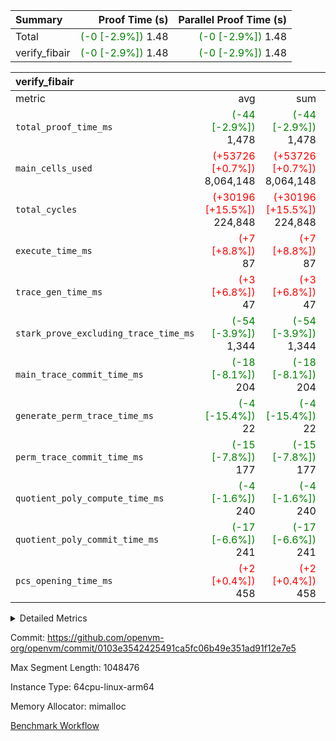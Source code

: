 | Summary | Proof Time (s) | Parallel Proof Time (s) |
|:---|---:|---:|
| Total | <span style='color: green'>(-0 [-2.9%])</span> 1.48 | <span style='color: green'>(-0 [-2.9%])</span> 1.48 |
| verify_fibair | <span style='color: green'>(-0 [-2.9%])</span> 1.48 | <span style='color: green'>(-0 [-2.9%])</span> 1.48 |


| verify_fibair |||||
|:---|---:|---:|---:|---:|
|metric|avg|sum|max|min|
| `total_proof_time_ms ` | <span style='color: green'>(-44 [-2.9%])</span> 1,478 | <span style='color: green'>(-44 [-2.9%])</span> 1,478 | <span style='color: green'>(-44 [-2.9%])</span> 1,478 | <span style='color: green'>(-44 [-2.9%])</span> 1,478 |
| `main_cells_used     ` | <span style='color: red'>(+53726 [+0.7%])</span> 8,064,148 | <span style='color: red'>(+53726 [+0.7%])</span> 8,064,148 | <span style='color: red'>(+53726 [+0.7%])</span> 8,064,148 | <span style='color: red'>(+53726 [+0.7%])</span> 8,064,148 |
| `total_cycles        ` | <span style='color: red'>(+30196 [+15.5%])</span> 224,848 | <span style='color: red'>(+30196 [+15.5%])</span> 224,848 | <span style='color: red'>(+30196 [+15.5%])</span> 224,848 | <span style='color: red'>(+30196 [+15.5%])</span> 224,848 |
| `execute_time_ms     ` | <span style='color: red'>(+7 [+8.8%])</span> 87 | <span style='color: red'>(+7 [+8.8%])</span> 87 | <span style='color: red'>(+7 [+8.8%])</span> 87 | <span style='color: red'>(+7 [+8.8%])</span> 87 |
| `trace_gen_time_ms   ` | <span style='color: red'>(+3 [+6.8%])</span> 47 | <span style='color: red'>(+3 [+6.8%])</span> 47 | <span style='color: red'>(+3 [+6.8%])</span> 47 | <span style='color: red'>(+3 [+6.8%])</span> 47 |
| `stark_prove_excluding_trace_time_ms` | <span style='color: green'>(-54 [-3.9%])</span> 1,344 | <span style='color: green'>(-54 [-3.9%])</span> 1,344 | <span style='color: green'>(-54 [-3.9%])</span> 1,344 | <span style='color: green'>(-54 [-3.9%])</span> 1,344 |
| `main_trace_commit_time_ms` | <span style='color: green'>(-18 [-8.1%])</span> 204 | <span style='color: green'>(-18 [-8.1%])</span> 204 | <span style='color: green'>(-18 [-8.1%])</span> 204 | <span style='color: green'>(-18 [-8.1%])</span> 204 |
| `generate_perm_trace_time_ms` | <span style='color: green'>(-4 [-15.4%])</span> 22 | <span style='color: green'>(-4 [-15.4%])</span> 22 | <span style='color: green'>(-4 [-15.4%])</span> 22 | <span style='color: green'>(-4 [-15.4%])</span> 22 |
| `perm_trace_commit_time_ms` | <span style='color: green'>(-15 [-7.8%])</span> 177 | <span style='color: green'>(-15 [-7.8%])</span> 177 | <span style='color: green'>(-15 [-7.8%])</span> 177 | <span style='color: green'>(-15 [-7.8%])</span> 177 |
| `quotient_poly_compute_time_ms` | <span style='color: green'>(-4 [-1.6%])</span> 240 | <span style='color: green'>(-4 [-1.6%])</span> 240 | <span style='color: green'>(-4 [-1.6%])</span> 240 | <span style='color: green'>(-4 [-1.6%])</span> 240 |
| `quotient_poly_commit_time_ms` | <span style='color: green'>(-17 [-6.6%])</span> 241 | <span style='color: green'>(-17 [-6.6%])</span> 241 | <span style='color: green'>(-17 [-6.6%])</span> 241 | <span style='color: green'>(-17 [-6.6%])</span> 241 |
| `pcs_opening_time_ms ` | <span style='color: red'>(+2 [+0.4%])</span> 458 | <span style='color: red'>(+2 [+0.4%])</span> 458 | <span style='color: red'>(+2 [+0.4%])</span> 458 | <span style='color: red'>(+2 [+0.4%])</span> 458 |



<details>
<summary>Detailed Metrics</summary>

|  | verify_program_compile_ms | total_cells | stark_prove_excluding_trace_time_ms | quotient_poly_compute_time_ms | quotient_poly_commit_time_ms | perm_trace_commit_time_ms | pcs_opening_time_ms | main_trace_commit_time_ms |
| --- | --- | --- | --- | --- | --- | --- | --- |
|  | 4 | 32 | 9 | 0 | 1 | 0 | 2 | 5 | 

| air_name | rows | quotient_deg | main_cols | interactions | constraints | cells |
| --- | --- | --- | --- | --- | --- | --- |
| AccessAdapterAir<2> |  | 4 |  | 5 | 12 |  | 
| AccessAdapterAir<4> |  | 4 |  | 5 | 12 |  | 
| AccessAdapterAir<8> |  | 4 |  | 5 | 12 |  | 
| FibonacciAir | 16 | 1 | 2 |  | 5 | 32 | 
| FriReducedOpeningAir |  | 4 |  | 35 | 59 |  | 
| NativePoseidon2Air<BabyBearParameters>, 1> |  | 4 |  | 31 | 302 |  | 
| PhantomAir |  | 4 |  | 3 | 4 |  | 
| ProgramAir |  | 1 |  | 1 | 4 |  | 
| VariableRangeCheckerAir |  | 1 |  | 1 | 4 |  | 
| VmAirWrapper<BranchNativeAdapterAir, BranchEqualCoreAir<1> |  | 2 |  | 11 | 23 |  | 
| VmAirWrapper<JalNativeAdapterAir, JalCoreAir> |  | 4 |  | 7 | 6 |  | 
| VmAirWrapper<NativeAdapterAir<2, 0>, PublicValuesCoreAir> |  | 4 |  | 11 | 22 |  | 
| VmAirWrapper<NativeAdapterAir<2, 1>, FieldArithmeticCoreAir> |  | 4 |  | 15 | 23 |  | 
| VmAirWrapper<NativeLoadStoreAdapterAir<1>, NativeLoadStoreCoreAir<1> |  | 4 |  | 15 | 24 |  | 
| VmAirWrapper<NativeVectorizedAdapterAir<4>, FieldExtensionCoreAir> |  | 4 |  | 15 | 23 |  | 
| VmConnectorAir |  | 4 |  | 3 | 8 |  | 
| VolatileBoundaryAir |  | 4 |  | 4 | 16 |  | 

| group | trace_gen_time_ms | total_proof_time_ms | total_cycles | total_cells | stark_prove_excluding_trace_time_ms | quotient_poly_compute_time_ms | quotient_poly_commit_time_ms | perm_trace_commit_time_ms | pcs_opening_time_ms | main_trace_commit_time_ms | main_cells_used | generate_perm_trace_time_ms | execute_time_ms |
| --- | --- | --- | --- | --- | --- | --- | --- | --- | --- | --- | --- | --- | --- |
| verify_fibair | 47 | 1,478 | 224,848 | 21,469,208 | 1,344 | 240 | 241 | 177 | 458 | 204 | 8,064,148 | 22 | 87 | 

| group | air_name | rows | prep_cols | perm_cols | main_cols | cells |
| --- | --- | --- | --- | --- | --- | --- |
| verify_fibair | AccessAdapterAir<2> | 32,768 |  | 16 | 11 | 884,736 | 
| verify_fibair | AccessAdapterAir<4> | 16,384 |  | 16 | 13 | 475,136 | 
| verify_fibair | AccessAdapterAir<8> | 4,096 |  | 16 | 17 | 135,168 | 
| verify_fibair | FriReducedOpeningAir | 512 |  | 76 | 64 | 71,680 | 
| verify_fibair | NativePoseidon2Air<BabyBearParameters>, 1> | 2,048 |  | 36 | 348 | 786,432 | 
| verify_fibair | PhantomAir | 2,048 |  | 8 | 6 | 28,672 | 
| verify_fibair | ProgramAir | 8,192 |  | 8 | 10 | 147,456 | 
| verify_fibair | VariableRangeCheckerAir | 262,144 | 2 | 8 | 1 | 2,359,296 | 
| verify_fibair | VmAirWrapper<BranchNativeAdapterAir, BranchEqualCoreAir<1> | 32,768 |  | 28 | 23 | 1,671,168 | 
| verify_fibair | VmAirWrapper<JalNativeAdapterAir, JalCoreAir> | 8,192 |  | 12 | 10 | 180,224 | 
| verify_fibair | VmAirWrapper<NativeAdapterAir<2, 1>, FieldArithmeticCoreAir> | 131,072 |  | 20 | 30 | 6,553,600 | 
| verify_fibair | VmAirWrapper<NativeLoadStoreAdapterAir<1>, NativeLoadStoreCoreAir<1> | 131,072 |  | 20 | 31 | 6,684,672 | 
| verify_fibair | VmAirWrapper<NativeVectorizedAdapterAir<4>, FieldExtensionCoreAir> | 4,096 |  | 20 | 40 | 245,760 | 
| verify_fibair | VmConnectorAir | 2 | 1 | 8 | 4 | 24 | 
| verify_fibair | VolatileBoundaryAir | 65,536 |  | 8 | 11 | 1,245,184 | 

</details>


Commit: https://github.com/openvm-org/openvm/commit/0103e3542425491ca5fc06b49e351ad91f12e7e5

Max Segment Length: 1048476

Instance Type: 64cpu-linux-arm64

Memory Allocator: mimalloc

[Benchmark Workflow](https://github.com/openvm-org/openvm/actions/runs/12642563549)
